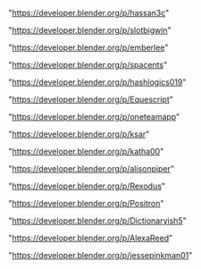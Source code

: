 "https://developer.blender.org/p/hassan3c"

"https://developer.blender.org/p/slotbigwin"

"https://developer.blender.org/p/emberlee"

"https://developer.blender.org/p/spacents"

"https://developer.blender.org/p/hashlogics019"

"https://developer.blender.org/p/Equescript"

"https://developer.blender.org/p/oneteamapp"

"https://developer.blender.org/p/ksar"

"https://developer.blender.org/p/katha00"

"https://developer.blender.org/p/alisonpiper"

"https://developer.blender.org/p/Rexodus"

"https://developer.blender.org/p/Positron"

"https://developer.blender.org/p/Dictionaryish5"

"https://developer.blender.org/p/AlexaReed"

"https://developer.blender.org/p/jessepinkman01"

